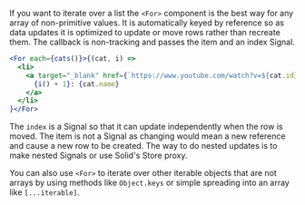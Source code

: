 If you want to iterate over a list the `<For>` component is the best way for any array of non-primitive values. It is automatically keyed by reference so as data updates it is optimized to update or move rows rather than recreate them. The callback is non-tracking and passes the item and an index Signal.

```jsx
<For each={cats()}>{(cat, i) =>
  <li>
    <a target="_blank" href={`https://www.youtube.com/watch?v=${cat.id}`}>
      {i() + 1}: {cat.name}
    </a>
  </li>
}</For>
```
The `index` is a Signal so that it can update independently when the row is moved. The item is not a Signal as changing would mean a new reference and cause a new row to be created. The way to do nested updates is to make nested Signals or use Solid's Store proxy.

You can also use `<For>` to iterate over other iterable objects that are not arrays by using methods like `Object.keys` or simple spreading into an array like `[...iterable]`.